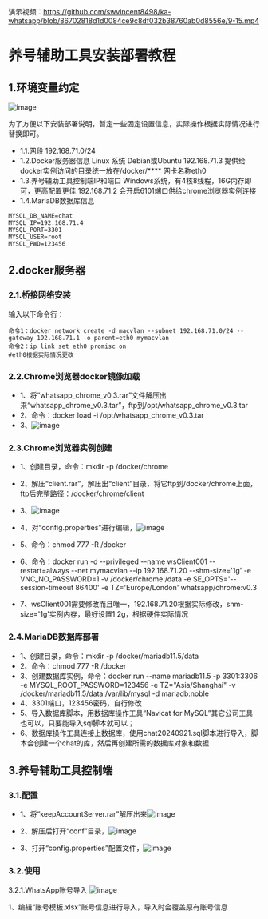 演示视频：https://github.com/swvincent8498/ka-whatsapp/blob/86702818d1d0084ce9c8df032b38760ab0d8556e/9-15.mp4

# 养号辅助工具安装部署教程

## 1.环境变量约定
![image](https://github.com/user-attachments/assets/2d54614d-a113-4cf9-81ae-667ce17976b4)

为了方便以下安装部署说明，暂定一些固定设置信息，实际操作根据实际情况进行替换即可。
- 1.1.网段
192.168.71.0/24
- 1.2.Docker服务器信息
Linux 系统 Debian或Ubuntu
192.168.71.3
提供给docker实例访问的目录统一放在/docker/****
网卡名称eth0
- 1.3.养号辅助工具控制端IP和端口
Windows系统，有4核8线程，16G内存即可，更高配置更佳
192.168.71.2
会开启6101端口供给chrome浏览器实例连接
- 1.4.MariaDB数据库信息
```
MYSQL_DB_NAME=chat
MYSQL_IP=192.168.71.4
MYSQL_PORT=3301
MYSQL_USER=root
MYSQL_PWD=123456
```
## 2.docker服务器
### 2.1.桥接网络安装
输入以下命令行：
```
命令1：docker network create -d macvlan --subnet 192.168.71.0/24 --gateway 192.168.71.1 -o parent=eth0 mymacvlan
命令2：ip link set eth0 promisc on
#eth0根据实际情况更改
```
### 2.2.Chrome浏览器docker镜像加载
- 1、将“whatsapp_chrome_v0.3.rar”文件解压出来“whatsapp_chrome_v0.3.tar”，ftp到/opt/whatsapp_chrome_v0.3.tar
- 2、命令：docker load -i /opt/whatsapp_chrome_v0.3.tar
- 3、![image](https://github.com/user-attachments/assets/2a11c086-1149-4a11-90ef-87ea16d95736)

### 2.3.Chrome浏览器实例创建
- 1、创建目录，命令：mkdir -p /docker/chrome 
- 2、解压“client.rar”，解压出“client”目录，将它ftp到/docker/chrome上面，ftp后完整路径：/docker/chrome/client
- 3、![image](https://github.com/user-attachments/assets/9633fc47-1538-4708-a807-f7eacaf2f7c3)

- 4、对“config.properties”进行编辑，![image](https://github.com/user-attachments/assets/144163f9-3843-4477-b016-1609f8073192)

- 5、命令：chmod 777 -R /docker 
- 6、命令：docker run -d --privileged --name wsClient001 --restart=always --net mymacvlan --ip 192.168.71.20 --shm-size='1g' -e VNC_NO_PASSWORD=1 -v /docker/chrome:/data -e SE_OPTS='--session-timeout 86400' -e TZ='Europe/London' whatsapp/chrome:v0.3 
- 7、wsClient001需要修改而且唯一，192.168.71.20根据实际修改，shm-size='1g'实例内存，最好设置1.2g，根据硬件实际情况
### 2.4.MariaDB数据库部署
- 1、创建目录，命令：mkdir -p /docker/mariadb11.5/data
- 2、命令：chmod 777 -R /docker 
- 3、创建数据库实例，命令：docker run --name mariadb11.5 -p 3301:3306 -e MYSQL_ROOT_PASSWORD=123456 -e TZ="Asia/Shanghai" -v /docker/mariadb11.5/data:/var/lib/mysql -d mariadb:noble 
- 4、3301端口，123456密码，自行修改
- 5、导入数据库脚本，用数据库操作工具“Navicat for MySQL”其它公司工具也可以，只要能导入sql脚本就可以；
- 6、数据库操作工具连接上数据库，使用chat20240921.sql脚本进行导入，脚本会创建一个chat的库，然后再创建所需的数据库对象和数据
## 3.养号辅助工具控制端
### 3.1.配置
- 1、将“keepAccountServer.rar”解压出来![image](https://github.com/user-attachments/assets/9eaaacf7-5486-4f60-a784-f15c6317957a)

- 2、解压后打开“conf”目录，![image](https://github.com/user-attachments/assets/a992e13d-24cf-4949-bf68-c020bd9a1e75)

- 3、打开“config.properties”配置文件，![image](https://github.com/user-attachments/assets/801079a7-992c-48db-b875-9a37ec904305)


### 3.2.使用
3.2.1.WhatsApp账号导入
![image](https://github.com/user-attachments/assets/33469179-abfc-49b2-88f0-668f375a83b6)

1、编辑“账号模板.xlsx”账号信息进行导入，导入时会覆盖原有账号信息









